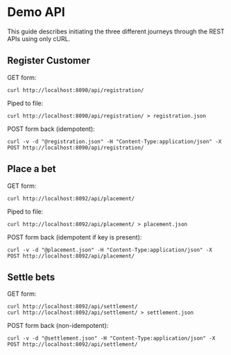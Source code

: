 # Demo API

This guide describes initiating the three different journeys through
the REST APIs using only cURL.

## Register Customer

GET form:

    curl http://localhost:8090/api/registration/ 

Piped to file:

    curl http://localhost:8090/api/registration/ > registration.json

POST form back (idempotent):

    curl -v -d "@registration.json" -H "Content-Type:application/json" -X POST http://localhost:8090/api/registration/

## Place a bet

GET form:

    curl http://localhost:8092/api/placement/

Piped to file:

    curl http://localhost:8092/api/placement/ > placement.json

POST form back (idempotent if key is present):

    curl -v -d "@placement.json" -H "Content-Type:application/json" -X POST http://localhost:8092/api/placement/

## Settle bets

GET form:

    curl http://localhost:8092/api/settlement/ 
    curl http://localhost:8092/api/settlement/ > settlement.json

POST form back (non-idempotent):

    curl -v -d "@settlement.json" -H "Content-Type:application/json" -X POST http://localhost:8092/api/settlement/
